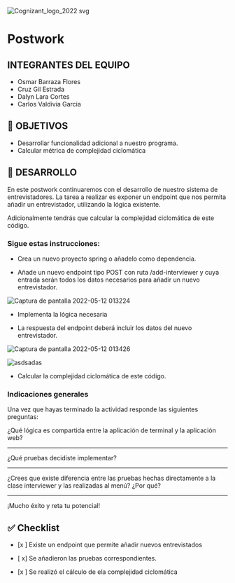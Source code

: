 ![Cognizant_logo_2022 svg](https://user-images.githubusercontent.com/77414220/167276034-fc9aba50-8b81-4ce6-8da8-db3aea61e87b.png)

# Postwork

## INTEGRANTES DEL EQUIPO

- Osmar Barraza Flores
- Cruz Gil Estrada
- Dalyn Lara Cortes
- Carlos Valdivia Garcia

## 🎯 OBJETIVOS

- Desarrollar funcionalidad adicional a nuestro programa.
- Calcular métrica de complejidad ciclomática

## 🚀 DESARROLLO

En este postwork continuaremos con el desarrollo de nuestro sistema de entrevistadores. La tarea a realizar es exponer un endpoint que nos permita añadir un entrevistador, utilizando la lógica existente.

Adicionalmente tendrás que calcular la complejidad ciclomática de este código.

### Sigue estas instrucciones:

- Crea un nuevo proyecto spring o añadelo como dependencia.

- Añade un nuevo endpoint tipo POST con ruta /add-interviewer  y cuya entrada serán todos los datos necesarios para añadir un nuevo entrevistador.

![Captura de pantalla 2022-05-12 013224](https://user-images.githubusercontent.com/23124413/168027813-df2d9ec1-fcdd-438a-9f2c-40f8a6534ecf.jpg)


- Implementa la lógica necesaria

- La respuesta del endpoint deberá incluir los datos del nuevo entrevistador.

![Captura de pantalla 2022-05-12 013426](https://user-images.githubusercontent.com/23124413/168028192-abf28eee-31ab-49d6-ad62-2de8e8cbc5b1.jpg)

![asdsadas](https://user-images.githubusercontent.com/23124413/168028359-296d5bbd-2c0f-4a8f-a917-41bff3ac45f3.jpg)


- Calcular la complejidad ciclomática de este código.

### Indicaciones generales

Una vez que hayas terminado  la actividad responde las siguientes preguntas:

¿Qué lógica es compartida entre la aplicación de terminal y la aplicación web?
_________________________________________________________________________________________________________________________________________________________________________________________________________________________________
¿Qué pruebas decidiste implementar?
_________________________________________________________________________________________________________________________________________________________________________________________________________________________________

¿Crees que existe diferencia entre las pruebas hechas directamente a la clase interviewer y las realizadas al menú? ¿Por qué?
_________________________________________________________________________________________________________________________________________________________________________________________________________________________________

¡Mucho éxito y reta tu potencial!






## ✅ Checklist


- [x ] Existe un endpoint que permite añadir nuevos entrevistados




- [ x] Se añadieron las pruebas correspondientes.




- [x ] Se realizó el cálculo de ela complejidad ciclomática
